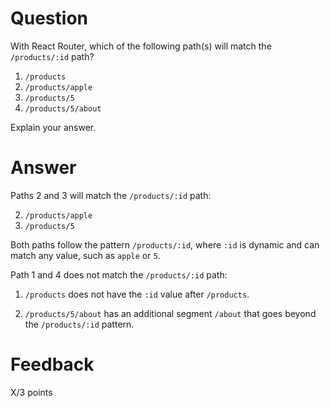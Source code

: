 # Question

With React Router, which of the following path(s) will match the `/products/:id` path?

1. `/products`
2. `/products/apple`
3. `/products/5`
4. `/products/5/about`

Explain your answer.

# Answer

Paths 2 and 3 will match the `/products/:id` path:

2. `/products/apple`
3. `/products/5`

Both paths follow the pattern `/products/:id`, where `:id` is dynamic and can match any value, such as `apple` or `5`.

Path 1 and 4 does not match the `/products/:id` path:

1. `/products` does not have the `:id` value after `/products`.

2. `/products/5/about` has an additional segment `/about` that goes beyond the `/products/:id` pattern.

# Feedback

X/3 points
